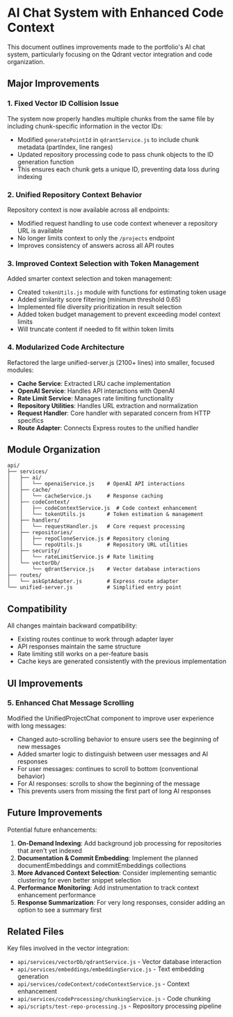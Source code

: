 # AI Chat System with Enhanced Code Context

This document outlines improvements made to the portfolio's AI chat system, particularly focusing on the Qdrant vector integration and code organization.

## Major Improvements

### 1. Fixed Vector ID Collision Issue

The system now properly handles multiple chunks from the same file by including chunk-specific information in the vector IDs:

- Modified `generatePointId` in `qdrantService.js` to include chunk metadata (partIndex, line ranges)
- Updated repository processing code to pass chunk objects to the ID generation function
- This ensures each chunk gets a unique ID, preventing data loss during indexing

### 2. Unified Repository Context Behavior

Repository context is now available across all endpoints:

- Modified request handling to use code context whenever a repository URL is available
- No longer limits context to only the `/projects` endpoint
- Improves consistency of answers across all API routes

### 3. Improved Context Selection with Token Management

Added smarter context selection and token management:

- Created `tokenUtils.js` module with functions for estimating token usage
- Added similarity score filtering (minimum threshold 0.65)
- Implemented file diversity prioritization in result selection
- Added token budget management to prevent exceeding model context limits
- Will truncate content if needed to fit within token limits

### 4. Modularized Code Architecture

Refactored the large unified-server.js (2100+ lines) into smaller, focused modules:

- **Cache Service**: Extracted LRU cache implementation
- **OpenAI Service**: Handles API interactions with OpenAI
- **Rate Limit Service**: Manages rate limiting functionality
- **Repository Utilities**: Handles URL extraction and normalization
- **Request Handler**: Core handler with separated concern from HTTP specifics
- **Route Adapter**: Connects Express routes to the unified handler

## Module Organization

```
api/
├── services/
│   ├── ai/
│   │   └── openaiService.js    # OpenAI API interactions
│   ├── cache/
│   │   └── cacheService.js     # Response caching
│   ├── codeContext/
│   │   ├── codeContextService.js  # Code context enhancement
│   │   └── tokenUtils.js       # Token estimation & management
│   ├── handlers/
│   │   └── requestHandler.js   # Core request processing
│   ├── repositories/
│   │   ├── repoCloneService.js # Repository cloning
│   │   └── repoUtils.js        # Repository URL utilities
│   ├── security/
│   │   └── rateLimitService.js # Rate limiting
│   └── vectorDb/
│       └── qdrantService.js    # Vector database interactions
├── routes/
│   └── askGptAdapter.js        # Express route adapter
└── unified-server.js           # Simplified entry point
```

## Compatibility

All changes maintain backward compatibility:

- Existing routes continue to work through adapter layer
- API responses maintain the same structure
- Rate limiting still works on a per-feature basis
- Cache keys are generated consistently with the previous implementation

## UI Improvements

### 5. Enhanced Chat Message Scrolling

Modified the UnifiedProjectChat component to improve user experience with long messages:

- Changed auto-scrolling behavior to ensure users see the beginning of new messages
- Added smarter logic to distinguish between user messages and AI responses
- For user messages: continues to scroll to bottom (conventional behavior)
- For AI responses: scrolls to show the beginning of the message
- This prevents users from missing the first part of long AI responses

## Future Improvements

Potential future enhancements:

1. **On-Demand Indexing**: Add background job processing for repositories that aren't yet indexed
2. **Documentation & Commit Embedding**: Implement the planned documentEmbeddings and commitEmbeddings collections
3. **More Advanced Context Selection**: Consider implementing semantic clustering for even better snippet selection
4. **Performance Monitoring**: Add instrumentation to track context enhancement performance
5. **Response Summarization**: For very long responses, consider adding an option to see a summary first

## Related Files

Key files involved in the vector integration:

- `api/services/vectorDb/qdrantService.js` - Vector database interaction
- `api/services/embeddings/embeddingService.js` - Text embedding generation
- `api/services/codeContext/codeContextService.js` - Context enhancement
- `api/services/codeProcessing/chunkingService.js` - Code chunking
- `api/scripts/test-repo-processing.js` - Repository processing pipeline
